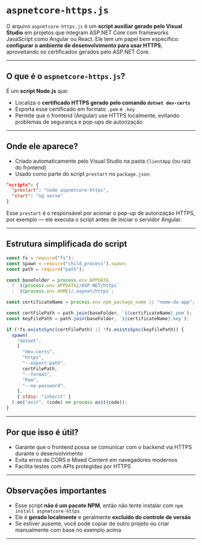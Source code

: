 # `aspnetcore-https.js`

O arquivo `aspnetcore-https.js` é um **script auxiliar gerado pelo Visual Studio** em projetos que integram ASP.NET Core com frameworks JavaScript como Angular ou React. Ele tem um papel bem específico: **configurar o ambiente de desenvolvimento para usar HTTPS**, aproveitando os certificados gerados pelo ASP.NET Core.

---

## O que é o `aspnetcore-https.js`?

É um **script Node.js** que:

- Localiza o **certificado HTTPS gerado pelo comando `dotnet dev-certs`**
- Exporta esse certificado em formato `.pem` e `.key`
- Permite que o frontend (Angular) use HTTPS localmente, evitando problemas de segurança e pop-ups de autorização

---

## Onde ele aparece?

- Criado automaticamente pelo Visual Studio na pasta `ClientApp` (ou raiz do frontend)
- Usado como parte do script `prestart` no `package.json`:

```json
"scripts": {
  "prestart": "node aspnetcore-https",
  "start": "ng serve"
}
```

Esse `prestart` é o responsável por acionar o pop-up de autorização HTTPS, por exemplo — ele executa o script antes de iniciar o servidor Angular.

---

## Estrutura simplificada do script

```js
const fs = require("fs");
const spawn = require("child_process").spawn;
const path = require("path");

const baseFolder = process.env.APPDATA
  ? `${process.env.APPDATA}/ASP.NET/https`
  : `${process.env.HOME}/.aspnet/https`;

const certificateName = process.env.npm_package_name || "nome-do-app";

const certFilePath = path.join(baseFolder, `${certificateName}.pem`);
const keyFilePath = path.join(baseFolder, `${certificateName}.key`);

if (!fs.existsSync(certFilePath) || !fs.existsSync(keyFilePath)) {
  spawn(
    "dotnet",
    [
      "dev-certs",
      "https",
      "--export-path",
      certFilePath,
      "--format",
      "Pem",
      "--no-password",
    ],
    { stdio: "inherit" }
  ).on("exit", (code) => process.exit(code));
}
```

---

## Por que isso é útil?

- Garante que o frontend possa se comunicar com o backend via HTTPS durante o desenvolvimento
- Evita erros de CORS e Mixed Content em navegadores modernos
- Facilita testes com APIs protegidas por HTTPS

---

## Observações importantes

- Esse script **não é um pacote NPM**, então não tente instalar com `npm install aspnetcore-https`
- Ele é **gerado localmente** e geralmente **excluído do controle de versão**
- Se estiver ausente, você pode copiar de outro projeto ou criar manualmente com base no exemplo acima

---

